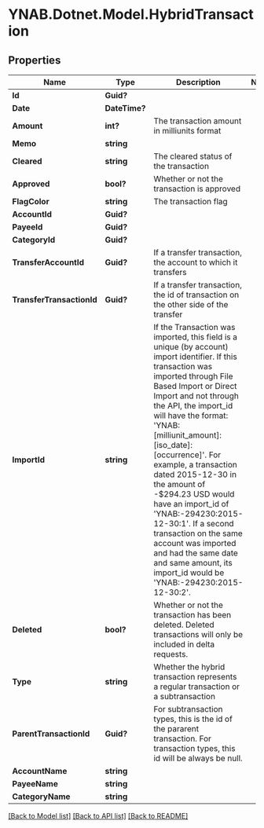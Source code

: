 # YNAB.Dotnet.Model.HybridTransaction
## Properties

Name | Type | Description | Notes
------------ | ------------- | ------------- | -------------
**Id** | **Guid?** |  | 
**Date** | **DateTime?** |  | 
**Amount** | **int?** | The transaction amount in milliunits format | 
**Memo** | **string** |  | 
**Cleared** | **string** | The cleared status of the transaction | 
**Approved** | **bool?** | Whether or not the transaction is approved | 
**FlagColor** | **string** | The transaction flag | 
**AccountId** | **Guid?** |  | 
**PayeeId** | **Guid?** |  | 
**CategoryId** | **Guid?** |  | 
**TransferAccountId** | **Guid?** | If a transfer transaction, the account to which it transfers | 
**TransferTransactionId** | **Guid?** | If a transfer transaction, the id of transaction on the other side of the transfer | 
**ImportId** | **string** | If the Transaction was imported, this field is a unique (by account) import identifier.  If this transaction was imported through File Based Import or Direct Import and not through the API, the import_id will have the format: &#39;YNAB:[milliunit_amount]:[iso_date]:[occurrence]&#39;.  For example, a transaction dated 2015-12-30 in the amount of -$294.23 USD would have an import_id of &#39;YNAB:-294230:2015-12-30:1&#39;.  If a second transaction on the same account was imported and had the same date and same amount, its import_id would be &#39;YNAB:-294230:2015-12-30:2&#39;. | 
**Deleted** | **bool?** | Whether or not the transaction has been deleted.  Deleted transactions will only be included in delta requests. | 
**Type** | **string** | Whether the hybrid transaction represents a regular transaction or a subtransaction | 
**ParentTransactionId** | **Guid?** | For subtransaction types, this is the id of the pararent transaction.  For transaction types, this id will be always be null. | 
**AccountName** | **string** |  | 
**PayeeName** | **string** |  | 
**CategoryName** | **string** |  | 

[[Back to Model list]](../README.md#documentation-for-models) [[Back to API list]](../README.md#documentation-for-api-endpoints) [[Back to README]](../README.md)

